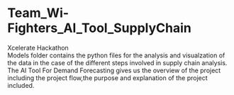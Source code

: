 # Team_Wi-Fighters_AI_Tool_SupplyChain
Xcelerate Hackathon   
Models folder contains the python files for the analysis and visualzation of the data in the case of the different steps involved in supply chain analysis.    
The AI Tool For Demand Forecasting gives us the overview of the project including the project flow,the purpose and explanation of the project included.

